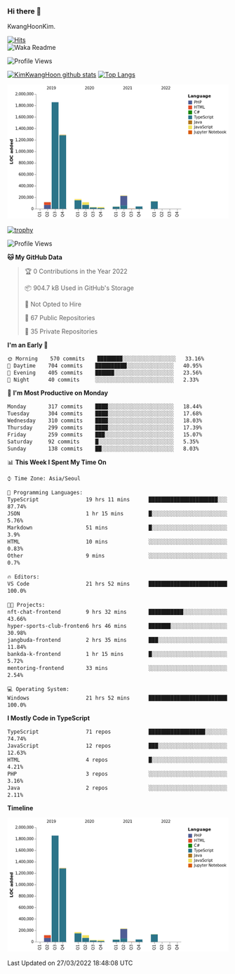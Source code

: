 ### Hi there 👋

KwangHoonKim.

[![Hits](https://hits.seeyoufarm.com/api/count/incr/badge.svg?url=https%3A%2F%2Fgithub.com%2Frhkdgns95)](https://hits.seeyoufarm.com)  
![Waka Readme](https://github.com/rhkdgns95/rhkdgns95/workflows/Waka%20Readme/badge.svg)

![Profile Views](http://img.shields.io/badge/Profile%20Views-0-blue)

[![KimKwangHoon github stats](https://github-readme-stats.vercel.app/api?username=rhkdgns95&show_icons=true)](https://github.com/rhkdgns95/github-readme-stats)   [![Top Langs](https://github-readme-stats.vercel.app/api/top-langs/?username=rhkdgns95&layout=compact)](https://github.com/rhkdgns95/github-readme-stats)   


![Chart not found](https://raw.githubusercontent.com/rhkdgns95/rhkdgns95/master/charts/bar_graph.png) 

[![trophy](https://github-profile-trophy.vercel.app/?username=rhkdgns95)](https://github.com/rhkdgns95/github-profile-trophy)

<!--START_SECTION:waka-->
![Profile Views](http://img.shields.io/badge/Profile%20Views-12-blue)

**🐱 My GitHub Data** 

> 🏆 0 Contributions in the Year 2022
 > 
> 📦 904.7 kB Used in GitHub's Storage 
 > 
> 🚫 Not Opted to Hire
 > 
> 📜 67 Public Repositories 
 > 
> 🔑 35 Private Repositories  
 > 
**I'm an Early 🐤** 

```text
🌞 Morning    570 commits    ████████░░░░░░░░░░░░░░░░░   33.16% 
🌆 Daytime    704 commits    ██████████░░░░░░░░░░░░░░░   40.95% 
🌃 Evening    405 commits    ██████░░░░░░░░░░░░░░░░░░░   23.56% 
🌙 Night      40 commits     ░░░░░░░░░░░░░░░░░░░░░░░░░   2.33%

```
📅 **I'm Most Productive on Monday** 

```text
Monday       317 commits    ████░░░░░░░░░░░░░░░░░░░░░   18.44% 
Tuesday      304 commits    ████░░░░░░░░░░░░░░░░░░░░░   17.68% 
Wednesday    310 commits    ████░░░░░░░░░░░░░░░░░░░░░   18.03% 
Thursday     299 commits    ████░░░░░░░░░░░░░░░░░░░░░   17.39% 
Friday       259 commits    ███░░░░░░░░░░░░░░░░░░░░░░   15.07% 
Saturday     92 commits     █░░░░░░░░░░░░░░░░░░░░░░░░   5.35% 
Sunday       138 commits    ██░░░░░░░░░░░░░░░░░░░░░░░   8.03%

```


📊 **This Week I Spent My Time On** 

```text
⌚︎ Time Zone: Asia/Seoul

💬 Programming Languages: 
TypeScript               19 hrs 11 mins      ██████████████████████░░░   87.74% 
JSON                     1 hr 15 mins        █░░░░░░░░░░░░░░░░░░░░░░░░   5.76% 
Markdown                 51 mins             █░░░░░░░░░░░░░░░░░░░░░░░░   3.9% 
HTML                     10 mins             ░░░░░░░░░░░░░░░░░░░░░░░░░   0.83% 
Other                    9 mins              ░░░░░░░░░░░░░░░░░░░░░░░░░   0.7%

🔥 Editors: 
VS Code                  21 hrs 52 mins      █████████████████████████   100.0%

🐱‍💻 Projects: 
nft-chat-frontend        9 hrs 32 mins       ███████████░░░░░░░░░░░░░░   43.66% 
hyper-sports-club-fronten6 hrs 46 mins       ███████░░░░░░░░░░░░░░░░░░   30.98% 
jangbuda-frontend        2 hrs 35 mins       ███░░░░░░░░░░░░░░░░░░░░░░   11.84% 
bankda-k-frontend        1 hr 15 mins        █░░░░░░░░░░░░░░░░░░░░░░░░   5.72% 
mentoring-frontend       33 mins             ░░░░░░░░░░░░░░░░░░░░░░░░░   2.54%

💻 Operating System: 
Windows                  21 hrs 52 mins      █████████████████████████   100.0%

```

**I Mostly Code in TypeScript** 

```text
TypeScript               71 repos            ██████████████████░░░░░░░   74.74% 
JavaScript               12 repos            ███░░░░░░░░░░░░░░░░░░░░░░   12.63% 
HTML                     4 repos             █░░░░░░░░░░░░░░░░░░░░░░░░   4.21% 
PHP                      3 repos             ░░░░░░░░░░░░░░░░░░░░░░░░░   3.16% 
Java                     2 repos             ░░░░░░░░░░░░░░░░░░░░░░░░░   2.11%

```


**Timeline**

![Chart not found](https://raw.githubusercontent.com/rhkdgns95/rhkdgns95/master/charts/bar_graph.png) 


 Last Updated on 27/03/2022 18:48:08 UTC
<!--END_SECTION:waka-->
